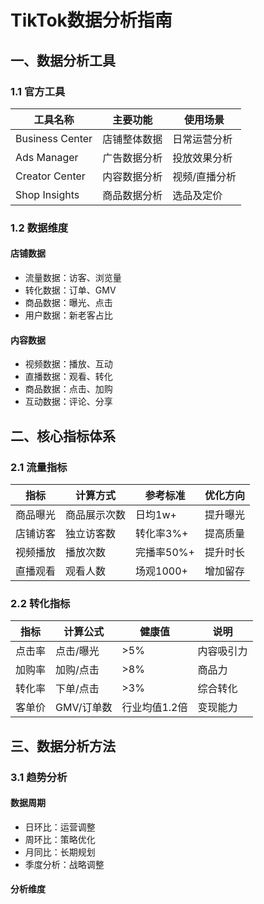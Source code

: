 # TikTok数据分析指南

## 一、数据分析工具
### 1.1 官方工具
| 工具名称 | 主要功能 | 使用场景 |
|---------|---------|---------|
| Business Center | 店铺整体数据 | 日常运营分析 |
| Ads Manager | 广告数据分析 | 投放效果分析 |
| Creator Center | 内容数据分析 | 视频/直播分析 |
| Shop Insights | 商品数据分析 | 选品及定价 |

### 1.2 数据维度
#### 店铺数据
- 流量数据：访客、浏览量
- 转化数据：订单、GMV
- 商品数据：曝光、点击
- 用户数据：新老客占比

#### 内容数据
- 视频数据：播放、互动
- 直播数据：观看、转化
- 商品数据：点击、加购
- 互动数据：评论、分享

## 二、核心指标体系
### 2.1 流量指标
| 指标 | 计算方式 | 参考标准 | 优化方向 |
|-----|---------|---------|---------|
| 商品曝光 | 商品展示次数 | 日均1w+ | 提升曝光 |
| 店铺访客 | 独立访客数 | 转化率3%+ | 提高质量 |
| 视频播放 | 播放次数 | 完播率50%+ | 提升时长 |
| 直播观看 | 观看人数 | 场观1000+ | 增加留存 |

### 2.2 转化指标
| 指标 | 计算公式 | 健康值 | 说明 |
|-----|---------|--------|------|
| 点击率 | 点击/曝光 | >5% | 内容吸引力 |
| 加购率 | 加购/点击 | >8% | 商品力 |
| 转化率 | 下单/点击 | >3% | 综合转化 |
| 客单价 | GMV/订单数 | 行业均值1.2倍 | 变现能力 |

## 三、数据分析方法
### 3.1 趋势分析
#### 数据周期
- 日环比：运营调整
- 周环比：策略优化
- 月同比：长期规划
- 季度分析：战略调整

#### 分析维度 